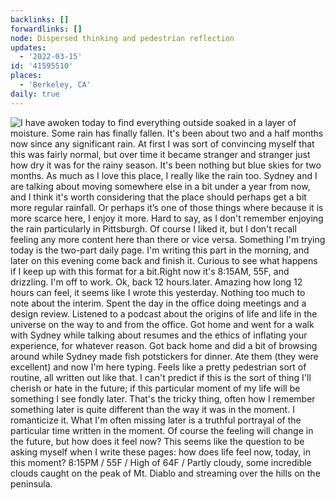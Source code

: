 ```yaml
---
backlinks: []
forwardlinks: []
node: Dispersed thinking and pedestrian reflection
updates:
  - '2022-03-15'
id: '41595510'
places:
  - 'Berkeley, CA'
daily: true
---
```

![I have awoken today to find everything outside soaked in a layer of moisture. Some rain has finally fallen. It's been about two and a half months now since any significant rain. At first I was sort of convincing myself that this was fairly normal, but over time it became stranger and stranger just how dry it was for the rainy season. It's been nothing but blue skies for two months. As much as I love this place, I really like the rain too. Sydney and I are talking about moving somewhere else in a bit under a year from now, and I think it's worth considering that the place should perhaps get a bit more regular rainfall. Or perhaps it’s one of those things where because it is more scarce here, I enjoy it more. Hard to say, as I don't remember enjoying the rain particularly in Pittsburgh. Of course I liked it, but I don't recall feeling any more content here than there or vice versa. Something I'm trying today is the two-part daily page. I'm writing this part in the morning, and later on this evening come back and finish it. Curious to see what happens if I keep up with this format for a bit.Right now it's 8:15AM, 55F, and drizzling. I'm off to work. Ok, back 12 hours.later. Amazing how long 12 hours can feel, it seems like I wrote this yesterday. Nothing too much to note about the interim. Spent the day in the office doing meetings and a design review. Listened to a podcast about the origins of life and life in the universe on the way to and from the office. Got home and went for a walk with Sydney while talking about resumes and the ethics of inflating your experience, for whatever reason. Got back home and did a bit of browsing around while Sydney made fish potstickers for dinner. Ate them (they were excellent) and now I'm here typing. Feels like a pretty pedestrian sort of routine, all written out like that. I can't predict if this is the sort of thing I'll cherish or hate in the future; if this particular moment of my life will be something I see fondly later. That's the tricky thing, often how I remember something later is quite different than the way it was in the moment. I romanticize it. What I'm often missing later is a truthful portrayal of the particular time written in the moment. Of course the feeling will change in the future, but how does it feel *now*? This seems like the question to be asking myself when I write these pages: how does life feel now, today, in this moment? 8:15PM / 55F / High of 64F / Partly cloudy, some incredible clouds caught on the peak of Mt. Diablo and streaming over the hills on the peninsula.](images/41595510/JATQmTKznz-daily.webp "")
